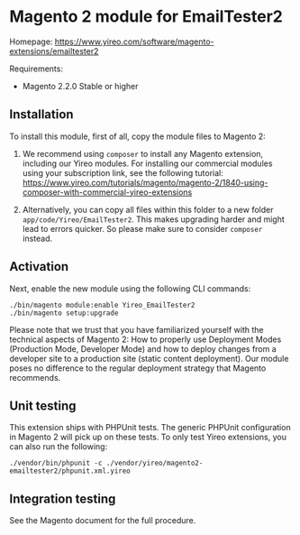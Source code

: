 # Magento 2 module for EmailTester2
Homepage: https://www.yireo.com/software/magento-extensions/emailtester2

Requirements:
* Magento 2.2.0 Stable or higher

## Installation
To install this module, first of all, copy the module files to Magento 2:

1) We recommend using `composer` to install any Magento extension, including our Yireo modules. For installing our commercial
modules using your subscription link, see the following tutorial:
https://www.yireo.com/tutorials/magento/magento-2/1840-using-composer-with-commercial-yireo-extensions

2) Alternatively, you can copy all files within this folder to a new folder `app/code/Yireo/EmailTester2`. This makes upgrading
harder and might lead to errors quicker. So please make sure to consider `composer` instead.

## Activation
Next, enable the new module using the following CLI commands:

    ./bin/magento module:enable Yireo_EmailTester2
    ./bin/magento setup:upgrade

Please note that we trust that you have familiarized yourself with the technical aspects of Magento 2: How to properly use
Deployment Modes (Production Mode, Developer Mode) and how to deploy changes from a developer site to a production site (static
content deployment). Our module poses no difference to the regular deployment strategy that Magento recommends.

## Unit testing
This extension ships with PHPUnit tests. The generic PHPUnit configuration in Magento 2 will pick up on these tests. To only
test Yireo extensions, you can also run the following:

    ./vendor/bin/phpunit -c ./vendor/yireo/magento2-emailtester2/phpunit.xml.yireo

## Integration testing
See the Magento document for the full procedure.